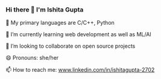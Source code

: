 ### Hi there 👋 I'm Ishita Gupta

🔭 My primary languages are C/C++, Python

🌱 I’m currently learning web development as well as ML/AI

👯 I’m looking to collaborate on open source projects

😄 Pronouns: she/her

📫 How to reach me: www.linkedin.com/in/ishitagupta-2702

<!--
**ishitagupta2702/ishitagupta2702** is a ✨ _special_ ✨ repository because its `README.md` (this file) appears on your GitHub profile.

Here are some ideas to get you started:

- 🔭 I’m currently working on ...
- 🌱 I’m currently learning web development as well as ML/AI
- 👯 I’m looking to collaborate on open source projects
- 🤔 I’m looking for help with ...
- 💬 Ask me about ...
- 📫 How to reach me: ...
- 😄 Pronouns: she/her
- ⚡ Fun fact: ...
-->
